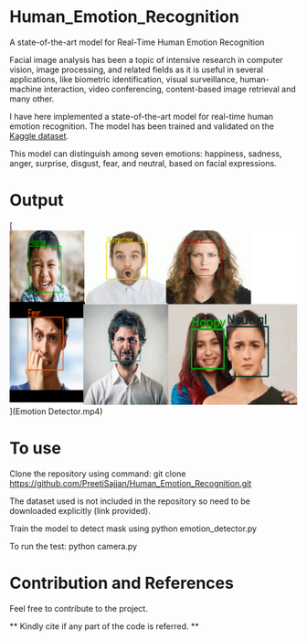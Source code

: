 # Human_Emotion_Recognition
A state-of-the-art model for Real-Time Human Emotion Recognition

Facial image analysis has been a topic of intensive research in computer vision, image processing, and related fields as it is useful in several applications, like biometric identification, visual surveillance, human-machine interaction, video conferencing, content-based image retrieval and many other.

I have here implemented a state-of-the-art model for real-time human emotion recognition. The model has been trained and validated on the [Kaggle dataset](https://www.kaggle.com/astraszab/facial-expression-dataset-image-folders-fer2013).

This model can distinguish among seven emotions: happiness, sadness, anger, surprise, disgust, fear, and neutral, based on facial expressions. 

# Output

[![Download to watch full video output](images/outut.png)](Emotion Detector.mp4)

# To use
Clone the repository using command: git clone https://github.com/PreetiSajjan/Human_Emotion_Recognition.git

The dataset used is not included in the repository so need to be downloaded explicitly (link provided).

Train the model to detect mask using python emotion_detector.py

To run the test: python camera.py

# Contribution and References

Feel free to contribute to the project.

** Kindly cite if any part of the code is referred. **
